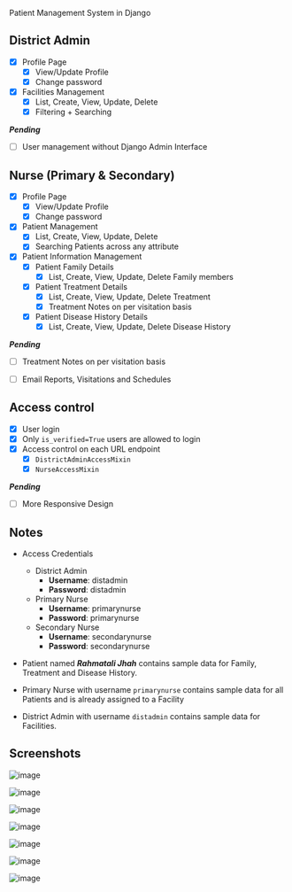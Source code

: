 Patient Management System in Django

## District Admin

* [x] Profile Page
	- [x] View/Update Profile
	- [x] Change password
 * [x] Facilities Management
	 - [x] List, Create, View, Update, Delete
	 - [x] Filtering + Searching

***Pending***
* [ ] User management without Django Admin Interface

## Nurse (Primary & Secondary)
* [x] Profile Page
	- [x] View/Update Profile
	- [x] Change password
* [x] Patient Management
	* [x] List, Create, View, Update, Delete
	* [x] Searching Patients across any attribute
* [x] Patient Information Management
	* [x] Patient Family Details
		* [x] List, Create, View, Update, Delete Family members
	* [x] Patient Treatment Details
		* [x] List, Create, View, Update, Delete Treatment
		* [x] Treatment Notes on per visitation basis
	* [x] Patient Disease History Details
		* [x] List, Create, View, Update, Delete Disease History

***Pending***
* [ ] Treatment Notes on per visitation basis
* [ ] Email Reports, Visitations and Schedules


## Access control
* [x] User login
* [x] Only `is_verified=True` users are allowed to login
* [x] Access control on each URL endpoint
	* [x] `DistrictAdminAccessMixin`
	* [x] `NurseAccessMixin`

***Pending***
* [ ] More Responsive Design

## Notes
* Access Credentials
	- District Admin
		- **Username**: distadmin
	    - **Password**: distadmin
	-  Primary Nurse
		- **Username**: primarynurse
	    - **Password**: primarynurse
	- Secondary Nurse
		- **Username**: secondarynurse
	    - **Password**: secondarynurse

* Patient named ***Rahmatali Jhah*** contains sample data for Family, Treatment and Disease History.
* Primary Nurse with username `primarynurse` contains sample data for all Patients and is already assigned to a Facility
* District Admin with username `distadmin` contains sample data for Facilities.

## Screenshots
![image](https://user-images.githubusercontent.com/3626859/156928207-8d1f6b48-1026-454b-85c5-31093d8dcbf3.png)

![image](https://user-images.githubusercontent.com/3626859/156928291-63b906ae-8424-4859-bb7e-a84c4ff1590b.png)

![image](https://user-images.githubusercontent.com/3626859/156928302-cff3e1d9-ec21-45cc-a1c6-b75da4ecd994.png)

![image](https://user-images.githubusercontent.com/3626859/156928322-06a0e6a3-6e8e-42df-9c1d-6ca6794c662c.png)

![image](https://user-images.githubusercontent.com/3626859/156928326-88302f17-61ea-4ad0-a1c1-cb594e0880ab.png)

![image](https://user-images.githubusercontent.com/3626859/156928337-ac7fe7ff-3a45-4947-b035-c5ecba8f2fa9.png)

![image](https://user-images.githubusercontent.com/3626859/156928354-de3629e8-54d4-4597-bbf5-e6b570c80344.png)

